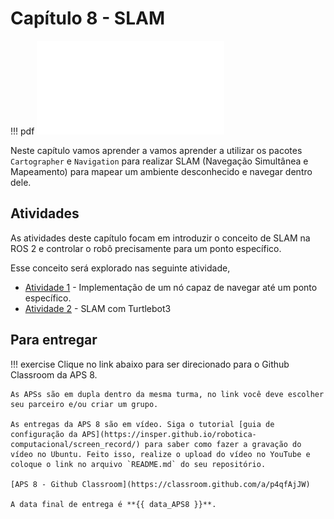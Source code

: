 # Capítulo 8 - SLAM
!!! pdf
    ![](slides.pdf)

Neste capítulo vamos aprender a vamos aprender a utilizar os pacotes `Cartographer` e `Navigation` para realizar SLAM (Navegação Simultânea e Mapeamento) para mapear um ambiente desconhecido e navegar dentro dele.

## Atividades
As atividades deste capítulo focam em introduzir o conceito de SLAM na ROS 2 e controlar o robô precisamente para um ponto específico.

Esse conceito será explorado nas seguinte atividade,

- [Atividade 1](atividades/1-goto.md) - Implementação de um nó capaz de navegar até um ponto específico.
- [Atividade 2](atividades/2-slam.md) - SLAM com Turtlebot3

## Para entregar

!!! exercise
    Clique no link abaixo para ser direcionado para o Github Classroom da APS 8.

    As APSs são em dupla dentro da mesma turma, no link você deve escolher seu parceiro e/ou criar um grupo.

    As entregas da APS 8 são em vídeo. Siga o tutorial [guia de configuração da APS](https://insper.github.io/robotica-computacional/screen_record/) para saber como fazer a gravação do vídeo no Ubuntu. Feito isso, realize o upload do vídeo no YouTube e coloque o link no arquivo `README.md` do seu repositório.

    [APS 8 - Github Classroom](https://classroom.github.com/a/p4qfAjJW)

    A data final de entrega é **{{ data_APS8 }}**.
